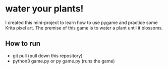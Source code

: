 
# water your plants!

I created this mini-project to learn how to use pygame and practice some Krita pixel art. The premise of this game is to water a plant until it blossoms.



## How to run

- git pull (pull down this repository)
- python3 game.py or py game.py (runs the game)  

